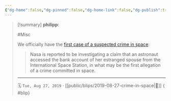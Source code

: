 ```yaml
---
{"dg-home":false,"dg-pinned":false,"dg-home-link":false,"dg-publish":true,"tags":["dgblip"],"created-date":"2019-08-27T00:00:00","disabled rules":["yaml-title","yaml-title-alias","file-name-heading"],"title":"philipp @ 2019-08-27","dg-permalink":"2019/08/27/crime-in-space/","updated-date":"2025-04-30T22:27:35","dg-path":"blips/2019-08-27-crime-in-space.md","permalink":"/2019/08/27/crime-in-space/","dgPassFrontmatter":true}
---
```


> [!summary] **philipp**:
>
> #Misc
>
> We officially have the [first case of a suspected crime in space](https://www.bbc.com/news/world-49457912):
>
> > Nasa is reported to be investigating a claim that an astronaut accessed the bank account of her estranged spouse from the International Space Station, in what may be the first allegation of a crime committed in space.
> - - -
>
> 🗓️ `Tue, Aug 27, 2019` · [[public/blips/2019-08-27-crime-in-space\|🔗]]
{ #blip}

